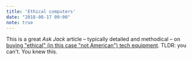 ```yaml
---
title: 'Ethical computers'
date: "2018-08-17 09:00"
note: true
---
```


This is a great _Ask Jack_ article – typically detailed and methodical – on [buying "ethical" (in this case "not American") tech equipment](https://www.theguardian.com/technology/askjack/2018/aug/16/i-want-to-boycott-us-pc-hardware-software-services). TLDR: you can't. You knew this.
